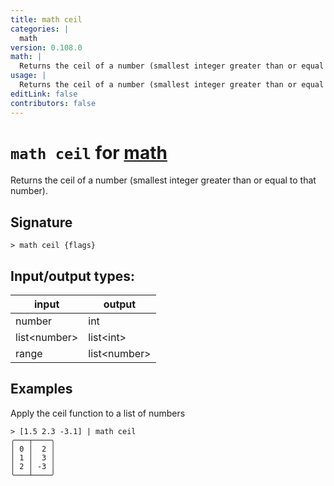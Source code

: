 ```yaml
---
title: math ceil
categories: |
  math
version: 0.108.0
math: |
  Returns the ceil of a number (smallest integer greater than or equal to that number).
usage: |
  Returns the ceil of a number (smallest integer greater than or equal to that number).
editLink: false
contributors: false
---
```

<!-- This file is automatically generated. Please edit the command in https://github.com/nushell/nushell instead. -->

# `math ceil` for [math](/commands/categories/math.md)

<div class='command-title'>Returns the ceil of a number (smallest integer greater than or equal to that number).</div>

## Signature

```> math ceil {flags} ```


## Input/output types:

| input        | output       |
| ------------ | ------------ |
| number       | int          |
| list&lt;number&gt; | list&lt;int&gt;    |
| range        | list&lt;number&gt; |
## Examples

Apply the ceil function to a list of numbers
```nu
> [1.5 2.3 -3.1] | math ceil
╭───┬────╮
│ 0 │  2 │
│ 1 │  3 │
│ 2 │ -3 │
╰───┴────╯

```
